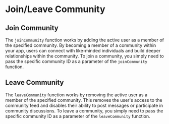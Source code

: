 # Join/Leave Community

## Join Community

The `joinCommunity` function works by adding the active user as a member of the specified community. By becoming a member of a community within your app, users can connect with like-minded individuals and build deeper relationships within the community. To join a community, you simply need to pass the specific community ID as a parameter of the `joinCommunity` function.

<Tabs>
  <Tab title="iOS">
    <CodeBlock url="https://gist.github.com/amythee/ebd0f882cd32a045b067120a9eb6d399" />
  </Tab>
  <Tab title="Android">
    <CodeBlock url="https://gist.github.com/amythee/630f229a7fd7196f24bc165d2f5f59c5#file-amitycommunityjoin-kt" />
  </Tab>
  <Tab title="JavaScript">
    <CodeBlock url="https://gist.github.com/amythee/780c0b61e4a8d3f5c0a25c09e2e8273e#file-joincommunity-js" />
  </Tab>
  <Tab title="TypeScript">
    <CodeBlock url="https://gist.github.com/amythee/fa4bd7be302f34eccbf98801d5d26c5b#file-joincommunity-ts" />
  </Tab>
  <Tab title="Flutter">
    <CodeBlock url="https://gist.github.com/amythee/f60a5504a5be1b390bc125f515444fc9#file-amitycommunityjoin-dart" />
  </Tab>
</Tabs>

## Leave Community

The `leaveCommunity` function works by removing the active user as a member of the specified community. This removes the user's access to the community feed and disables their ability to post messages or participate in community discussions. To leave a community, you simply need to pass the specific community ID as a parameter of the `leaveCommunity` function.

<Tabs>
  <Tab title="iOS">
    <CodeBlock url="https://gist.github.com/amythee/d4adcc6a5d1855232726efc0f4c7096f" />
  </Tab>
  <Tab title="Android">
    <CodeBlock url="https://gist.github.com/amythee/24d739ed747bcf54b00db1ed1d99f4ee#file-amitycommunityleave-kt" />
  </Tab>
  <Tab title="JavaScript">
    <CodeBlock url="https://gist.github.com/amythee/4d5c555edfb8d0bbeba60fd530d7eeee#file-leavecommunity-js" />
  </Tab>
  <Tab title="TypeScript">
    <CodeBlock url="https://gist.github.com/amythee/ae5a91de54e1221c2a992a61dba9bb78#file-leavecommunity-ts" />
  </Tab>
  <Tab title="Flutter">
    <CodeBlock url="https://gist.github.com/amythee/2327681b1e0674e477fe1967bdbbaa57#file-amitycommunityleave-dart" />
  </Tab>
</Tabs>